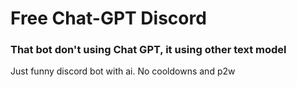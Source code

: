 # Free Chat-GPT Discord

### That bot don't using Chat GPT, it using other text model

Just funny discord bot with ai. No cooldowns and p2w

